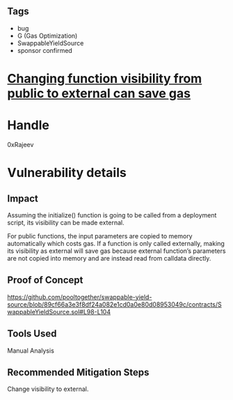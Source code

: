 ## Tags

- bug
- G (Gas Optimization)
- SwappableYieldSource
- sponsor confirmed

# [Changing function visibility from public to external can save gas](https://github.com/code-423n4/2021-07-pooltogether-findings/issues/32) 

# Handle

0xRajeev


# Vulnerability details

## Impact

Assuming the initialize() function is going to be called from a deployment script, its visibility can be made external. 

For public functions, the input parameters are copied to memory automatically which costs gas. If a function is only called externally, making its visibility as external will save gas because external function’s parameters are not copied into memory and are instead read from calldata directly.

## Proof of Concept

https://github.com/pooltogether/swappable-yield-source/blob/89cf66a3e3f8df24a082e1cd0a0e80d08953049c/contracts/SwappableYieldSource.sol#L98-L104


## Tools Used

Manual Analysis

## Recommended Mitigation Steps

Change visibility to external.

